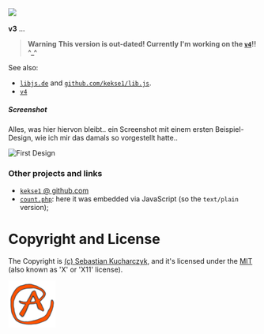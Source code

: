 <img src="https://kekse.biz/github.php?draw&override=github:v3&text=`kekse.biz`&draw" />

**v3** ...
> **Warning**
> **This version is out-dated!
> Currently I'm working on the [**`v4`**](https://github.com/kekse1/v4/)!! ^\_^**

See also:
* [`libjs.de`](https://libjs.de/) and [`github.com/kekse1/lib.js`](https://github.com/kekse1/lib.js/).
* [`v4`](https://github.com/kekse1/v4/)

##### Screenshot
Alles, was hier hiervon bleibt.. ein Screenshot mit einem ersten Beispiel-Design, wie ich mir das damals
so vorgestellt hatte..

![First Design](docs/screenshot.png)

### Other projects and links
* [`kekse1` @ github.com](https://github.com/kekse1/)
* [`count.php`](https://github.com/kekse1/count.php/): here it was embedded via JavaScript (so the `text/plain` version);

# Copyright and License
The Copyright is [(c) Sebastian Kucharczyk](./COPYRIGHT.txt),
and it's licensed under the [MIT](./LICENSE.txt) (also known as 'X' or 'X11' license).

![kekse.biz](favicon.png)
